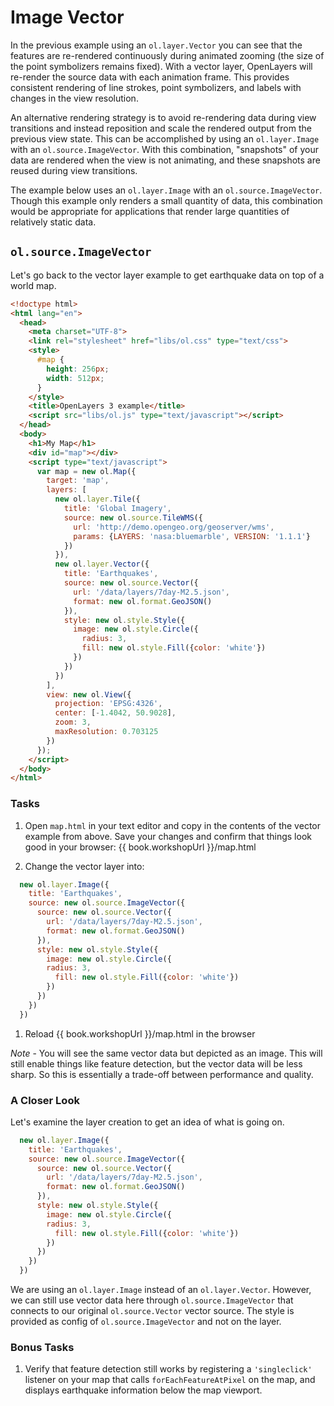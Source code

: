# Image Vector

In the previous example using an `ol.layer.Vector` you can see that the features are re-rendered continuously during animated zooming (the size of the point symbolizers remains fixed).  With a vector layer, OpenLayers will re-render the source data with each animation frame.  This provides consistent rendering of line strokes, point symbolizers, and labels with changes in the view resolution.

An alternative rendering strategy is to avoid re-rendering data during view transitions and instead reposition and scale the rendered output from the previous view state.  This can be accomplished by using an `ol.layer.Image` with an `ol.source.ImageVector`.  With this combination, "snapshots" of your data are rendered when the view is not animating, and these snapshots are reused during view transitions.

The example below uses an `ol.layer.Image` with an `ol.source.ImageVector`.  Though this example only renders a small quantity of data, this combination would be appropriate for applications that render large quantities of relatively static data.

## `ol.source.ImageVector`

Let's go back to the vector layer example to get earthquake data on top of a world map.

```html
<!doctype html>
<html lang="en">
  <head>
    <meta charset="UTF-8">
    <link rel="stylesheet" href="libs/ol.css" type="text/css">
    <style>
      #map {
        height: 256px;
        width: 512px;
      }
    </style>
    <title>OpenLayers 3 example</title>
    <script src="libs/ol.js" type="text/javascript"></script>
  </head>
  <body>
    <h1>My Map</h1>
    <div id="map"></div>
    <script type="text/javascript">
      var map = new ol.Map({
        target: 'map',
        layers: [
          new ol.layer.Tile({
            title: 'Global Imagery',
            source: new ol.source.TileWMS({
              url: 'http://demo.opengeo.org/geoserver/wms',
              params: {LAYERS: 'nasa:bluemarble', VERSION: '1.1.1'}
            })
          }),
          new ol.layer.Vector({
            title: 'Earthquakes',
            source: new ol.source.Vector({
              url: '/data/layers/7day-M2.5.json',
              format: new ol.format.GeoJSON()
            }),
            style: new ol.style.Style({
              image: new ol.style.Circle({
                radius: 3,
                fill: new ol.style.Fill({color: 'white'})
              })
            })
          })
        ],
        view: new ol.View({
          projection: 'EPSG:4326',
          center: [-1.4042, 50.9028],
          zoom: 3,
          maxResolution: 0.703125
        })
      });
    </script>
  </body>
</html>
```

### Tasks

1. Open `map.html` in your text editor and copy in the contents of the vector example from above. Save your changes and confirm that things look good in your browser: {{ book.workshopUrl }}/map.html

1. Change the vector layer into:

  ```js
    new ol.layer.Image({
      title: 'Earthquakes',
      source: new ol.source.ImageVector({
        source: new ol.source.Vector({
          url: '/data/layers/7day-M2.5.json',
          format: new ol.format.GeoJSON()
        }),
        style: new ol.style.Style({
          image: new ol.style.Circle({
          radius: 3,
            fill: new ol.style.Fill({color: 'white'})
          })
        })
      })
    })
  ```

1. Reload {{ book.workshopUrl }}/map.html in the browser

  *Note* - You will see the same vector data but depicted as an image. This will still enable things like feature detection, but the vector data will be less sharp. So this is essentially a trade-off between performance and quality.

### A Closer Look

Let's examine the layer creation to get an idea of what is going on.

```js
  new ol.layer.Image({
    title: 'Earthquakes',
    source: new ol.source.ImageVector({
      source: new ol.source.Vector({
        url: '/data/layers/7day-M2.5.json',
        format: new ol.format.GeoJSON()
      }),
      style: new ol.style.Style({
        image: new ol.style.Circle({
        radius: 3,
          fill: new ol.style.Fill({color: 'white'})
        })
      })
    })
  })
```

We are using an `ol.layer.Image` instead of an `ol.layer.Vector`. However, we can still use vector data here through `ol.source.ImageVector` that connects to our original `ol.source.Vector` vector source. The style is provided as config of `ol.source.ImageVector` and not on the layer.

### Bonus Tasks

1. Verify that feature detection still works by registering a `'singleclick'` listener on your map that calls `forEachFeatureAtPixel` on the map, and displays earthquake information below the map viewport.
